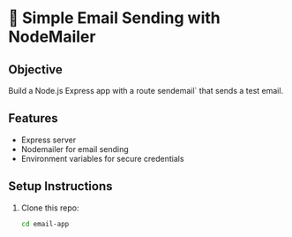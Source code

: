 # 📧 Simple Email Sending with NodeMailer

## Objective
Build a Node.js Express app with a route sendemail` that sends a test email.

## Features
- Express server
- Nodemailer for email sending
- Environment variables for secure credentials

## Setup Instructions
1. Clone this repo:
   ```bash
   cd email-app
